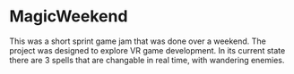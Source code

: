 # MagicWeekend
This was a short sprint game jam that was done over a weekend. The project was designed to explore VR game development. In its current state there are 3 spells that are changable in real time, with wandering enemies. 
